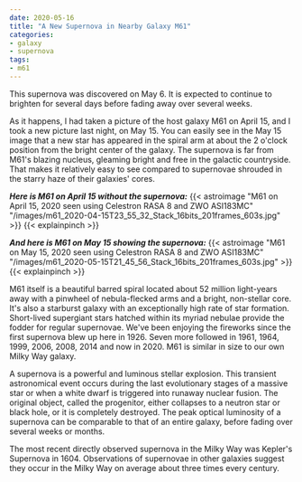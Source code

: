 ```yaml
---
date: 2020-05-16
title: "A New Supernova in Nearby Galaxy M61"
categories:
- galaxy
- supernova
tags:
- m61
---
```

This supernova was discovered on May 6.  It is expected to continue to brighten for several days before fading away over several weeks. 


<!--more-->
As it happens, I had taken a picture of the host galaxy M61 on April 15, and I took a new picture last night, on May 15.  You can easily see in the May 15 image that a new star has appeared in the spiral arm at about the 2 o'clock position from the bright center of the galaxy. The supernova is far from M61's blazing nucleus, gleaming bright and free in the galactic countryside. That makes it relatively easy to see compared to supernovae shrouded in the starry haze of their galaxies' cores.

_**Here is M61 on April 15 without the supernova:**_
{{< astroimage "M61 on April 15, 2020 seen using Celestron RASA 8 and ZWO ASI183MC" "/images/m61_2020-04-15T23_55_32_Stack_16bits_201frames_603s.jpg" >}}
{{< explainpinch >}}

_**And here is M61 on May 15 showing the supernova:**_
{{< astroimage "M61 on May 15, 2020 seen using Celestron RASA 8 and ZWO ASI183MC" "/images/m61_2020-05-15T21_45_56_Stack_16bits_201frames_603s.jpg" >}}
{{< explainpinch >}}

M61 itself is a beautiful barred spiral located about 52 million light-years away with a pinwheel of nebula-flecked arms and a bright, non-stellar core. It's also a starburst galaxy with an exceptionally high rate of star formation. Short-lived supergiant stars hatched within its myriad nebulae provide the fodder for regular supernovae. We've been enjoying the fireworks since the first supernova blew up here in 1926. Seven more followed in 1961, 1964, 1999, 2006, 2008, 2014 and now in 2020. M61 is similar in size to our own Milky Way galaxy.

A supernova is a powerful and luminous stellar explosion. This transient astronomical event occurs during the last evolutionary stages of a massive star or when a white dwarf is triggered into runaway nuclear fusion. The original object, called the progenitor, either collapses to a neutron star or black hole, or it is completely destroyed. The peak optical luminosity of a supernova can be comparable to that of an entire galaxy, before fading over several weeks or months.

The most recent directly observed supernova in the Milky Way was Kepler's Supernova in 1604. Observations of supernovae in other galaxies suggest they occur in the Milky Way on average about three times every century.